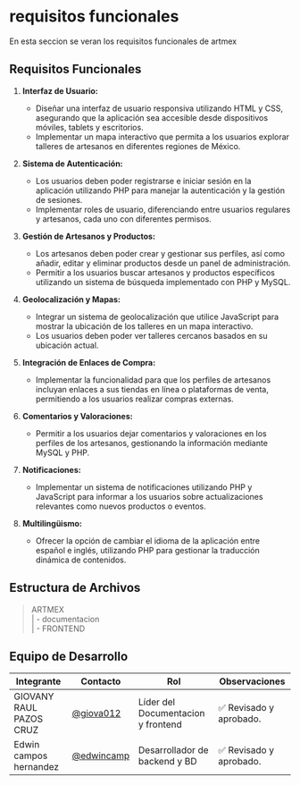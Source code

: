 # requisitos funcionales


 En esta seccion se veran los requisitos funcionales de artmex

 ## Requisitos Funcionales

1. **Interfaz de Usuario:**
   - Diseñar una interfaz de usuario responsiva utilizando HTML y CSS, asegurando que la aplicación sea accesible desde dispositivos móviles, tablets y escritorios.
   - Implementar un mapa interactivo que permita a los usuarios explorar talleres de artesanos en diferentes regiones de México.

2. **Sistema de Autenticación:**
   - Los usuarios deben poder registrarse e iniciar sesión en la aplicación utilizando PHP para manejar la autenticación y la gestión de sesiones.
   - Implementar roles de usuario, diferenciando entre usuarios regulares y artesanos, cada uno con diferentes permisos.

3. **Gestión de Artesanos y Productos:**
   - Los artesanos deben poder crear y gestionar sus perfiles, así como añadir, editar y eliminar productos desde un panel de administración.
   - Permitir a los usuarios buscar artesanos y productos específicos utilizando un sistema de búsqueda implementado con PHP y MySQL.

4. **Geolocalización y Mapas:**
   - Integrar un sistema de geolocalización que utilice JavaScript para mostrar la ubicación de los talleres en un mapa interactivo.
   - Los usuarios deben poder ver talleres cercanos basados en su ubicación actual.

5. **Integración de Enlaces de Compra:**
   - Implementar la funcionalidad para que los perfiles de artesanos incluyan enlaces a sus tiendas en línea o plataformas de venta, permitiendo a los usuarios realizar compras externas.

6. **Comentarios y Valoraciones:**
   - Permitir a los usuarios dejar comentarios y valoraciones en los perfiles de los artesanos, gestionando la información mediante MySQL y PHP.

7. **Notificaciones:**
   - Implementar un sistema de notificaciones utilizando PHP y JavaScript para informar a los usuarios sobre actualizaciones relevantes como nuevos productos o eventos.

8. **Multilingüismo:**
   - Ofrecer la opción de cambiar el idioma de la aplicación entre español e inglés, utilizando PHP para gestionar la traducción dinámica de contenidos.
## Estructura de Archivos

>ARTMEX<br>
>| - documentacion <br>
>| - FRONTEND<br>



## Equipo de Desarrollo

|Integrante|Contacto|Rol|Observaciones|
|------------|--------|---|---|
|GIOVANY RAUL PAZOS CRUZ|[@giova012](https://github.com/giova0412)|Líder del  Documentacion  y frontend|✅ Revisado y aprobado.|
|Edwin campos hernandez |[@edwincamp](https://github.com/Edwincamp)|Desarrollador de backend y BD|✅ Revisado y aprobado.|
